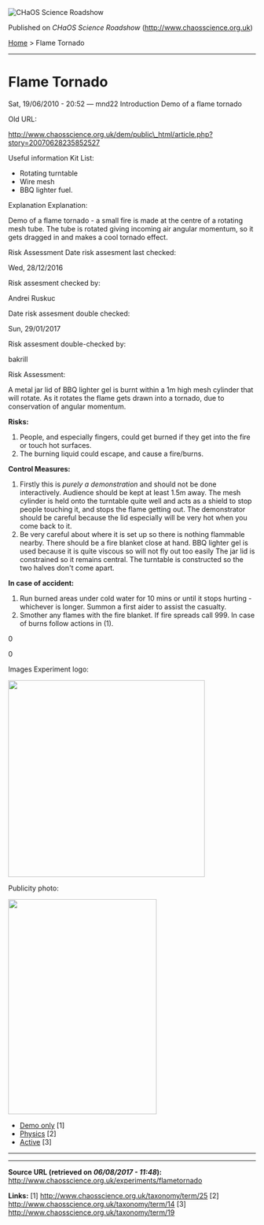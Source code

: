 <img src="http://www.chaosscience.org.uk/sites/default/files/garland_logo.png" alt="CHaOS Science Roadshow" id="logo" class="print-logo" />

Published on *CHaOS Science Roadshow* (<http://www.chaosscience.org.uk>)

[Home](http://www.chaosscience.org.uk/) &gt; Flame Tornado

------------------------------------------------------------------------

Flame Tornado
=============

<span class="submitted">Sat, 19/06/2010 - 20:52 — mnd22</span>
Introduction
Demo of a flame tornado

Old URL: 

http://www.chaosscience.org.uk/dem/public\_html/article.php?story=20070628235852527

Useful information
Kit List: 

- Rotating turntable
- Wire mesh
- BBQ lighter fuel.

Explanation
Explanation: 

Demo of a flame tornado - a small fire is made at the centre of a rotating mesh tube. The tube is rotated giving incoming air angular momentum, so it gets dragged in and makes a cool tornado effect.

Risk Assessment
Date risk assesment last checked: 

<span class="date-display-single">Wed, 28/12/2016</span>

Risk assesment checked by: 

Andrei Ruskuc

Date risk assesment double checked: 

<span class="date-display-single">Sun, 29/01/2017</span>

Risk assesment double-checked by: 

bakrill

Risk Assessment: 

A metal jar lid of BBQ lighter gel is burnt within a 1m high mesh cylinder that will rotate. As it rotates the flame gets drawn into a tornado, due to conservation of angular momentum.

**Risks:**
1. People, and especially fingers, could get burned if they get into the fire or touch hot surfaces.
2. The burning liquid could escape, and cause a fire/burns.

**Control Measures:**
1. Firstly this is *purely a demonstration* and should not be done interactively.
Audience should be kept at least 1.5m away.
The mesh cylinder is held onto the turntable quite well and acts as a shield to stop people touching it, and stops the flame getting out.
The demonstrator should be careful because the lid especially will be very hot when you come back to it.
2. Be very careful about where it is set up so there is nothing flammable nearby.
There should be a fire blanket close at hand.
BBQ lighter gel is used because it is quite viscous so will not fly out too easily
The jar lid is constrained so it remains central.
The turntable is constructed so the two halves don't come apart.

**In case of accident:**
1. Run burned areas under cold water for 10 mins or until it stops hurting - whichever is longer. Summon a first aider to assist the casualty.
2. Smother any flames with the fire blanket. If fire spreads call 999. In case of burns follow actions in (1).

0

0

Images
Experiment logo: 

<img src="http://www.chaosscience.org.uk/sites/default/files/imagefield_default_images/unknownexpt.png?1321624030" class="imagefield imagefield-field_experiment_logo" width="400" height="400" />

Publicity photo: 

<img src="http://www.chaosscience.org.uk/sites/default/files/exptimages/publicity/CHAOS_2008_072-1.jpg?1326586921" class="imagefield imagefield-field_experiment_publicity" width="302" height="437" />

-   [Demo only](http://www.chaosscience.org.uk/taxonomy/term/25 "Demonstration type experiments and lectures, not suitable for assignment for standard events.") <span class="print-footnote">\[1\]</span>
-   [Physics](http://www.chaosscience.org.uk/taxonomy/term/14) <span class="print-footnote">\[2\]</span>
-   [Active](http://www.chaosscience.org.uk/taxonomy/term/19 "Experiment has working equipment at the time of last update, and is available for events.") <span class="print-footnote">\[3\]</span>

****

------------------------------------------------------------------------

**Source URL (retrieved on *06/08/2017 - 11:48*):** <http://www.chaosscience.org.uk/experiments/flametornado>

**Links:**
\[1\] http://www.chaosscience.org.uk/taxonomy/term/25
\[2\] http://www.chaosscience.org.uk/taxonomy/term/14
\[3\] http://www.chaosscience.org.uk/taxonomy/term/19

